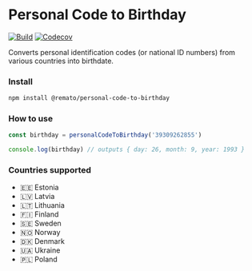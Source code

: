 # Personal Code to Birthday

[![Build](https://img.shields.io/github/actions/workflow/status/rematocorp/personal-code-to-birthday/ci.yml)](https://github.com/rematocorp/personal-code-to-birthday/actions/workflows/ci.yml)
[![Codecov](https://img.shields.io/codecov/c/github/rematocorp/personal-code-to-birthday?token=NDT35FM2LG&style=flat)](https://codecov.io/gh/rematocorp/personal-code-to-birthday)

Converts personal identification codes (or national ID numbers) from various countries into birthdate.

### Install

```bash
npm install @remato/personal-code-to-birthday
```

### How to use

```ts
const birthday = personalCodeToBirthday('39309262855')

console.log(birthday) // outputs { day: 26, month: 9, year: 1993 }
```

### Countries supported

-   🇪🇪 Estonia
-   🇱🇻 Latvia
-   🇱🇹 Lithuania
-   🇫🇮 Finland
-   🇸🇪 Sweden
-   🇳🇴 Norway
-   🇩🇰 Denmark
-   🇺🇦 Ukraine
-   🇵🇱 Poland
